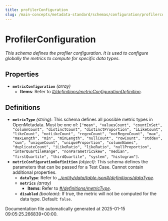 ```yaml
---
title: profilerConfiguration
slug: /main-concepts/metadata-standard/schemas/configuration/profilerconfiguration
---
```


# ProfilerConfiguration

*This schema defines the profiler configuration. It is used to configure globally the metrics to compute for specific data types.*

## Properties

- **`metricConfiguration`** *(array)*
  - **Items**: Refer to *[#/definitions/metricConfigurationDefinition](#definitions/metricConfigurationDefinition)*.
## Definitions

- **`metricType`** *(string)*: This schema defines all possible metric types in OpenMetadata. Must be one of: `["mean", "valuesCount", "countInSet", "columnCount", "distinctCount", "distinctProportion", "iLikeCount", "likeCount", "notLikeCount", "regexCount", "notRegexCount", "max", "maxLength", "min", "minLength", "nullCount", "rowCount", "stddev", "sum", "uniqueCount", "uniqueProportion", "columnNames", "duplicateCount", "iLikeRatio", "likeRatio", "nullProportion", "interQuartileRange", "nonParametricSkew", "median", "firstQuartile", "thirdQuartile", "system", "histogram"]`.
- **`metricConfigurationDefinition`** *(object)*: This schema defines the parameters that can be passed for a Test Case. Cannot contain additional properties.
  - **`dataType`**: Refer to *[../entity/data/table.json#/definitions/dataType](#/entity/data/table.json#/definitions/dataType)*.
  - **`metrics`** *(array)*
    - **Items**: Refer to *[#/definitions/metricType](#definitions/metricType)*.
  - **`disabled`** *(boolean)*: If true, the metric will not be computed for the data type. Default: `false`.


Documentation file automatically generated at 2025-01-15 09:05:25.266839+00:00.
